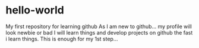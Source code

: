 # hello-world
My first repository for learning github
As I am new to github... my profile will look newbie or bad
I will learn things and develop projects on github the fast i learn things.
This is enough for my 1st step...
